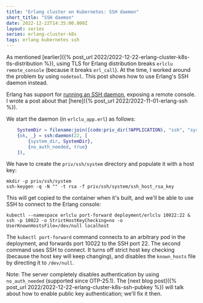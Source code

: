 ```yaml
---
title: "Erlang cluster on Kubernetes: SSH daemon"
short_title: "SSH daemon"
date: 2022-12-22T14:35:00.000Z
layout: series
series: erlang-cluster-k8s
tags: erlang kubernetes ssh
---
```


As mentioned [earlier]({% post_url 2022/2022-12-22-erlang-cluster-k8s-tls-distribution %}), using TLS for Erlang
distribution breaks `erlclu remote_console` (because it breaks `erl_call`). At the time, I worked around the problem by
using `nodetool`. This post shows how to use Erlang's SSH daemon instead.

Erlang has support for [running an SSH daemon](https://www.erlang.org/doc/man/ssh.html), exposing a remote console. I
wrote a post about that [here]({% post_url 2022/2022-11-01-erlang-ssh %}).

We start the daemon (in `erlclu_app.erl`) as follows:

```erlang
    SystemDir = filename:join([code:priv_dir(?APPLICATION), "ssh", "system"]),
    {ok, _} = ssh:daemon(22, [
        {system_dir, SystemDir},
        {no_auth_needed, true}
    ]),
```

We have to create the `priv/ssh/system` directory and populate it with a host key:

```
mkdir -p priv/ssh/system
ssh-keygen -q -N "" -t rsa -f priv/ssh/system/ssh_host_rsa_key
```

This will get copied to the container when it's built, and we'll be able to use SSH to connect to the Erlang console:

```
kubectl --namespace erlclu port-forward deployment/erlclu 10022:22 &
ssh -p 10022 -o StrictHostKeyChecking=no -o UserKnownHostsFile=/dev/null localhost
```

The `kubectl port-forward` command connects to an arbitrary pod in the deployment, and forwards port 10022 to the SSH
port 22. The second command uses SSH to connect. It turns off strict host key checking (because the host key will keep
changing), and disables the `known_hosts` file by directing it to `/dev/null`.

Note: The server completely disables authentication by using `no_auth_needed` (supported since OTP-25.1). The [next blog
post]({% post_url 2022/2022-12-22-erlang-cluster-k8s-ssh-pubkey %}) will talk about how to enable public key
authentication; we'll fix it then.
